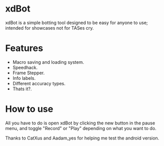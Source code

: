 # xdBot

<cl>xdBot</c> is a simple botting tool designed to be easy for anyone to use; intended for <cg>showcases</c> not for TASes cry.

# Features

 * Macro saving and loading system.
 * Speedhack.
 * Frame Stepper.
 * Info labels.
 * Different accuracy types.
 * Thats it?.

# How to use

All you have to do is open <cg>xdBot</c> by clicking the new button in the pause menu, and toggle "<cl>Record</c>" or "<cl>Play</c>" depending on what you want to do.

Thanks to CatXus and Aadam_yes for helping me test the android version.
